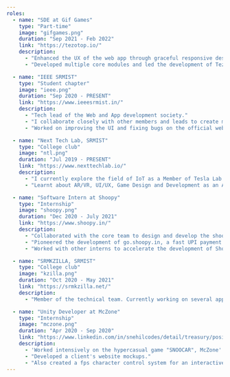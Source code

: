 ```yaml
---
roles:
  - name: "SDE at Gif Games"
    type: "Part-time"
    image: "gifgames.png"
    duration: "Sep 2021 - Feb 2022"
    link: "https://tezotop.io/"
    description:
      - "Enhanced the UX of the web app through graceful responsive design, turning Figma designs into beautifully animating layouts; using React, Redux, and serverless architecture on firebase functions."
      - "Developed multiple core modules and led the development of Tezotop Builder enabling players to mint custom tokens which put the app in the top 10 DAPPs of the day in traded volume."

  - name: "IEEE SRMIST"
    type: "Student chapter"
    image: "ieee.png"
    duration: "Sep 2020 - PRESENT"
    link: "https://www.ieeesrmist.in/"
    description:
      - "Tech lead of the Web and App development society."
      - "I collaborate closely with other members and leads to create material webpages using react for many different purposes."
      - "Worked on improving the UI and fixing bugs on the official website."

  - name: "Next Tech Lab, SRMIST"
    type: "College club"
    image: "ntl.png"
    duration: "Jul 2019 - PRESENT"
    link: "https://www.nexttechlab.io/"
    description:
      - "I currently explore the field of IoT as a Member of Tesla Lab and mentor associates with IoT and Webdev."
      - "Learnt about AR/VR, UI/UX, Game Design and Development as an Associate of Pausch Lab."

  - name: "Software Intern at Shoopy"
    type: "Internship"
    image: "shoopy.png"
    duration: "Dec 2020 - July 2021"
    link: "https://www.shoopy.in/"
    description:
      - "Collaborated with the core team to design and develop the shoopy web store, the customer side app."
      - "Pioneered the development of go.shoopy.in, a fast UPI payment portal for customers."
      - "Worked with other interns to accelerate the development of Shoopy desktop app, a seller-side dashboard for store management."

  - name: "SRMKZILLA, SRMIST"
    type: "College club"
    image: "kzilla.png"
    duration: "Oct 2020 - May 2021"
    link: "https://srmkzilla.net/"
    description:
      - "Member of the technical team. Currently working on several app ideas in collaboration of other team members."

  - name: "Unity Developer at McZone"
    type: "Internship"
    image: "mczone.png"
    duration: "Apr 2020 - Sep 2020"
    link: "https://www.linkedin.com/in/snehilcodes/detail/treasury/position:1606184770/?entityUrn=urn%3Ali%3Afsd_profileTreasuryMedia%3A(ACoAACyARIgByo94qGha4G6_itHttXU51NpgqdI%2C1599737437756)&section=position%3A1606184770&treasuryCount=1"
    description:
      - 'Worked intensively on the hypercasual game "SNOOCAR", McZone''s first initiative in Game Development. Revamped the whole look and feel of the game from hi-rez 3d to low poly with hypercasual elements. Created multiple powerups and other core game mechanics and level management and save-progression system.'
      - "Developed a client's website mockups."
      - "Also created a fps character control system for an interactive visualization suite."
---
```

